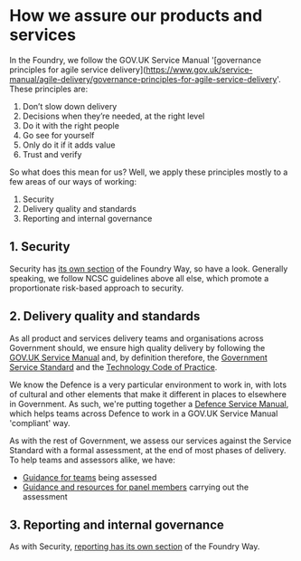 # How we assure our products and services

In the Foundry, we follow the GOV.UK Service Manual '[governance principles for agile service delivery](https://www.gov.uk/service-manual/agile-delivery/governance-principles-for-agile-service-delivery'. These principles are:

1. Don’t slow down delivery
1. Decisions when they’re needed, at the right level
1. Do it with the right people
1. Go see for yourself
1. Only do it if it adds value
1. Trust and verify

So what does this mean for us? Well, we apply these principles mostly to a few areas of our ways of working:

1. Security
1. Delivery quality and standards
1. Reporting and internal governance

## 1. Security

Security has [its own section](../../security/index.md) of the Foundry Way, so have a look. Generally speaking, we follow NCSC guidelines above all else, which promote a proportionate risk-based approach to security. 

## 2. Delivery quality and standards

As all product and services delivery teams and organisations across Government should, we ensure high quality delivery by following the [GOV.UK Service Manual](https://www.gov.uk/service-manual) and, by definition therefore, the [Government Service Standard](https://www.gov.uk/service-manual/service-standard) and the [Technology Code of Practice](https://www.gov.uk/guidance/the-technology-code-of-practice). 

We know the Defence is a very particular environment to work in, with lots of cultural and other elements that make it different in places to elsewhere in Government. As such, we're putting together a [Defence Service Manual](https://standards.digital.mod.uk/), which helps teams across Defence to work in a GOV.UK Service Manual 'compliant' way. 

As with the rest of Government, we assess our services against the Service Standard with a formal assessment, at the end of most phases of delivery. To help teams and assessors alike, we have:

- [Guidance for teams](./service-standard-assessments/guidance-for-teams.md) being assessed
- [Guidance and resources for panel members](./service-standard-assessments/guidance-and-resources-for-assessors/index.md) carrying out the assessment

## 3. Reporting and internal governance

As with Security, [reporting has its own section](../../ways-of-working/index.md) of the Foundry Way. 